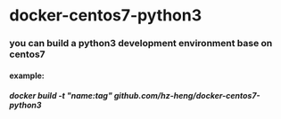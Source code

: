 # docker-centos7-python3

### you can build a python3  development environment base on centos7
#### example: 
##### docker build -t "name:tag" github.com/hz-heng/docker-centos7-python3
